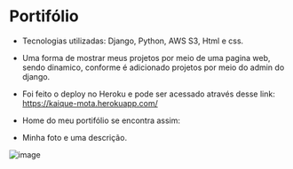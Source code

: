 # Portifólio

- Tecnologias utilizadas: Django, Python, AWS S3, Html e css.

- Uma forma de mostrar meus projetos por meio de uma pagina web,
sendo dinamico, conforme é adicionado projetos por meio do admin do django. 

- Foi feito o deploy no Heroku e pode ser acessado através desse link: https://kaique-mota.herokuapp.com/

- Home do meu portifólio se encontra assim:
-   Minha foto e uma descrição.

![image](https://user-images.githubusercontent.com/77831558/151798305-9a8320a1-2fc5-43ce-94cf-8fb76938e6f5.png)


